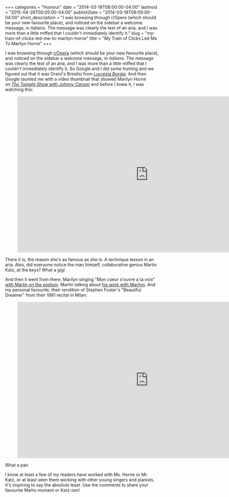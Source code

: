 +++
categories = "Humour"
date = "2014-03-18T08:00:00-04:00"
lastmod = "2015-04-26T00:05:00-04:00"
publishDate = "2014-03-18T08:00:00-04:00"
short_description = "I was browsing through r/Opera (which should be your new favourite place), and noticed on the sidebar a welcome message, in italiano. The message was clearly the text of an aria, and I was more than a little miffed that I couldn't immediately identify it."
slug = "my-train-of-clicks-led-me-to-marilyn-horne"
title = "My Train of Clicks Led Me To Marilyn Horne"
+++

I was browsing through [r/Opera](http://www.reddit.com/r/opera) (which should be your new favourite place), and noticed on the sidebar a welcome message, _in italiano_. The message was clearly the text of an aria, and I was more than a little miffed that I couldn't immediately identify it. So Google and I did some hunting and we figured out that it was Orsini's Brindisi from [_Lucrezia Borgia_](http://en.wikipedia.org/wiki/Lucrezia_Borgia_(opera)). And then Google taunted me with a video thumbnail that showed Marilyn Horne on [_The Tonight Show with Johnny Carson_](http://www.imdb.com/title/tt1480176/) and before I knew it, I was watching this:

<figure data-type="video">
<iframe width="854" height="510" src="https://www.youtube.com/embed/xXE0DAPOfVI" frameborder="0" allowfullscreen></iframe>
</figure>

There it is, the reason she's as famous as she is. A technique lesson in an aria. Also, did everyone notice the man himself, collaborative genius Martin Katz, at the keys? What a gig!

And then it went from there. Marilyn singing "Mon coeur s'ouvre a ta voix" [with Martin on the podium](http://www.youtube.com/watch?v=rwynxOAoKjo). Martin talking about [his work with Marilyn](http://www.youtube.com/watch?v=p-NZKkJXnCk). And my personal favourite, their rendition of Stephen Foster's "Beautiful Dreamer" from their 1981 recital in Milan:

<figure data-type="video">
<iframe width="854" height="510" src="https://www.youtube.com/embed/-drAf-BQaRc" frameborder="0" allowfullscreen></iframe>
</figure>

What a pair.

I know at least a few of my readers have worked with Ms. Horne or Mr. Katz, or at least seen them working with other young singers and pianists. It's inspiring to say the absolute least. Use the comments to share your favourite MaHo moment or Katz-ism!
